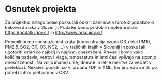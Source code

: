 # Osnutek projekta

Za projektno nalogo bomo poskušali odkriti zanimive vzorce iz podatkov o kakovosti zraka v Sloveniji. Podatke bomo pridobili s spletne strani https://podatki.gov.si/ in  http://www.arso.gov.si/.

Preverili bomo onesnaženost zraka (koncentracija ozona O3, delci PM10, PM2.5, SO2, CO, O3, NO2, ...) v različnih krajih v Sloveniji in poskušali ugotoviti kateri so najbolj in najmanj onesnaženi. Preverili bomo kako količina padavin, vetrovi, vlaga, temperatura in letni časi vplivajo na stopnjo onesnaženosti. Na voljo imamo urne, dnevne in letne meritve za več let v preteklost. Nekateri podatki so v formatu PDF in XML, kar je vredu saj jih po potrebi lahko pretvorimo v CSV.


